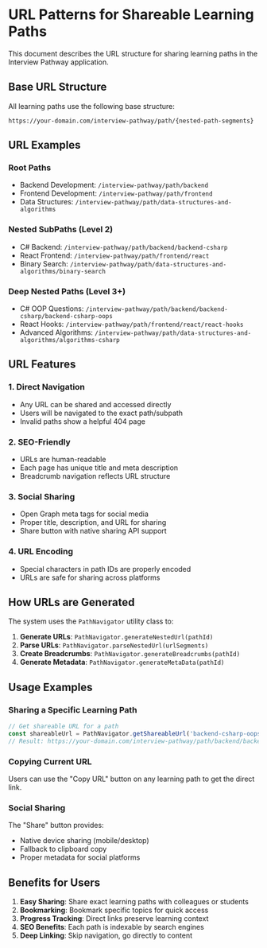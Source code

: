 # URL Patterns for Shareable Learning Paths

This document describes the URL structure for sharing learning paths in the Interview Pathway application.

## Base URL Structure

All learning paths use the following base structure:
```
https://your-domain.com/interview-pathway/path/{nested-path-segments}
```

## URL Examples

### Root Paths
- Backend Development: `/interview-pathway/path/backend`
- Frontend Development: `/interview-pathway/path/frontend`
- Data Structures: `/interview-pathway/path/data-structures-and-algorithms`

### Nested SubPaths (Level 2)
- C# Backend: `/interview-pathway/path/backend/backend-csharp`
- React Frontend: `/interview-pathway/path/frontend/react`
- Binary Search: `/interview-pathway/path/data-structures-and-algorithms/binary-search`

### Deep Nested Paths (Level 3+)
- C# OOP Questions: `/interview-pathway/path/backend/backend-csharp/backend-csharp-oops`
- React Hooks: `/interview-pathway/path/frontend/react/react-hooks`
- Advanced Algorithms: `/interview-pathway/path/data-structures-and-algorithms/algorithms-csharp`

## URL Features

### 1. **Direct Navigation**
- Any URL can be shared and accessed directly
- Users will be navigated to the exact path/subpath
- Invalid paths show a helpful 404 page

### 2. **SEO-Friendly**
- URLs are human-readable
- Each page has unique title and meta description
- Breadcrumb navigation reflects URL structure

### 3. **Social Sharing**
- Open Graph meta tags for social media
- Proper title, description, and URL for sharing
- Share button with native sharing API support

### 4. **URL Encoding**
- Special characters in path IDs are properly encoded
- URLs are safe for sharing across platforms

## How URLs are Generated

The system uses the `PathNavigator` utility class to:

1. **Generate URLs**: `PathNavigator.generateNestedUrl(pathId)`
2. **Parse URLs**: `PathNavigator.parseNestedUrl(urlSegments)`
3. **Create Breadcrumbs**: `PathNavigator.generateBreadcrumbs(pathId)`
4. **Generate Metadata**: `PathNavigator.generateMetaData(pathId)`

## Usage Examples

### Sharing a Specific Learning Path
```javascript
// Get shareable URL for a path
const shareableUrl = PathNavigator.getShareableUrl('backend-csharp-oops');
// Result: https://your-domain.com/interview-pathway/path/backend/backend-csharp/backend-csharp-oops
```

### Copying Current URL
Users can use the "Copy URL" button on any learning path to get the direct link.

### Social Sharing
The "Share" button provides:
- Native device sharing (mobile/desktop)
- Fallback to clipboard copy
- Proper metadata for social platforms

## Benefits for Users

1. **Easy Sharing**: Share exact learning paths with colleagues or students
2. **Bookmarking**: Bookmark specific topics for quick access
3. **Progress Tracking**: Direct links preserve learning context
4. **SEO Benefits**: Each path is indexable by search engines
5. **Deep Linking**: Skip navigation, go directly to content